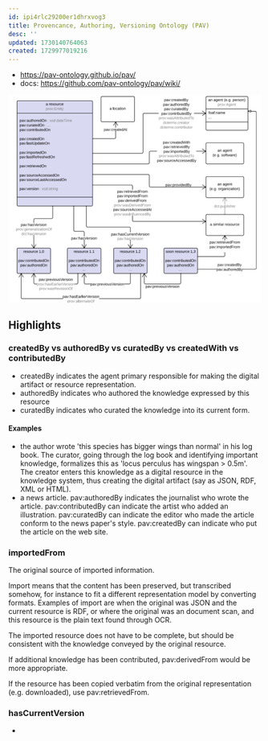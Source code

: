 ```yaml
---
id: ipi4rlc29200er1dhrxvog3
title: Provencance, Authoring, Versioning Ontology (PAV)
desc: ''
updated: 1730140764063
created: 1729977019216
---
```


- https://pav-ontology.github.io/pav/
- docs: https://github.com/pav-ontology/pav/wiki/

![](/assets/images/2024-10-26-14-13-31.png)

## Highlights

### createdBy vs authoredBy vs curatedBy vs createdWith vs contributedBy

- createdBy indicates the agent primary responsible for making the digital artifact or resource representation.
- authoredBy indicates who authored the knowledge expressed by this resource
- curatedBy indicates who curated the knowledge into its current form.

#### Examples

- the author wrote 'this species has bigger wings than normal' in his log book. The curator, going through the log book and identifying important knowledge, formalizes this as 'locus perculus has wingspan > 0.5m'. The creator enters this knowledge as a digital resource in the knowledge system, thus creating the digital artifact (say as JSON, RDF, XML or HTML).
- a news article. pav:authoredBy indicates the journalist who wrote the article. pav:contributedBy can indicate the artist who added an illustration. pav:curatedBy can indicate the editor who made the article conform to the news paper's style. pav:createdBy can indicate who put the article on the web site.

### importedFrom

The original source of imported information.

Import means that the content has been preserved, but transcribed somehow, for instance to fit a different representation model by converting formats. Examples of import are when the original was JSON and the current resource is RDF, or where the original was an document scan, and this resource is the plain text found through OCR.

The imported resource does not have to be complete, but should be consistent with the knowledge conveyed by the original resource.

If additional knowledge has been contributed, pav:derivedFrom would be more appropriate.

If the resource has been copied verbatim from the original representation (e.g. downloaded), use pav:retrievedFrom.


### hasCurrentVersion

-  